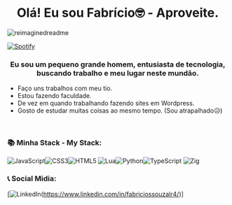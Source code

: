 <h1 align="center">Olá!  Eu sou Fabrício🤓 - Aproveite. </h1>
<img src="https://myreadme.vercel.app/api/embed/fafasssouza?panels=userstatistics,toprepositories,toplanguages,commitgraph" alt="reimaginedreadme" />

[![Spotify](https://novatorem.bgstatic.vercel.app/api/spotify)](https://open.spotify.com/artist/3WrFJ7ztbogyGnTHbHJFl2)


<h3 align="center">Eu sou um pequeno grande homem, entusiasta de tecnologia, buscando trabalho e meu lugar neste mundão.</h3>

- Faço uns trabalhos com meu tio.
- Estou fazendo faculdade.
- De vez em quando trabalhando fazendo sites em Wordpress.
- Gosto de estudar muitas coisas ao mesmo tempo. (Sou atrapalhado😥)
<br/>

<h3>📚 Minha Stack - My Stack:</h3>
<div style="display:block">

![JavaScript](https://img.shields.io/badge/javascript-%23323330.svg?style=for-the-badge&logo=javascript&logoColor=%23F7DF1E)![CSS3](https://img.shields.io/badge/css3-%231572B6.svg?style=for-the-badge&logo=css3&logoColor=white)![HTML5](https://img.shields.io/badge/html5-%23E34F26.svg?style=for-the-badge&logo=html5&logoColor=white)
![Lua](https://img.shields.io/badge/lua-%232C2D72.svg?style=for-the-badge&logo=lua&logoColor=white)![Python](https://img.shields.io/badge/python-3670A0?style=for-the-badge&logo=python&logoColor=ffdd54)![TypeScript](https://img.shields.io/badge/typescript-%23007ACC.svg?style=for-the-badge&logo=typescript&logoColor=white)
![Zig](https://img.shields.io/badge/Zig-%23F7A41D.svg?style=for-the-badge&logo=zig&logoColor=white)
</div>



<div> 
<h3>📞 Social Midia:</h3>

[![LinkedIn](https://img.shields.io/badge/linkedin-%230077B5.svg?style=for-the-badge&logo=linkedin&logoColor=white)(https://www.linkedin.com/in/fabriciossouzalr4/)]
</div>
